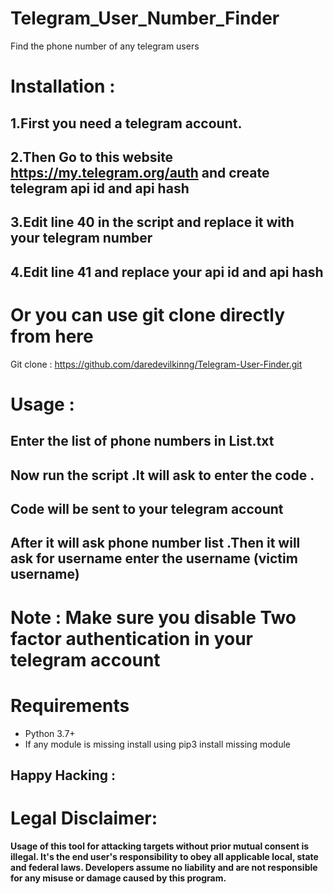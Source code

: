 # Telegram_User_Number_Finder
Find the phone number of any telegram users

# Installation :

## 1.First you need a telegram account.
## 2.Then Go to this website https://my.telegram.org/auth and create telegram api id and api hash
## 3.Edit line 40 in the script and replace it with your telegram number
## 4.Edit line 41 and replace your api id and api hash 

# Or you can use git clone directly from here 
Git clone : https://github.com/daredevilkinng/Telegram-User-Finder.git

# Usage :
## Enter the list of phone numbers in List.txt
## Now run the script .It will ask to enter the code .
## Code will be sent to your telegram account
## After it will ask phone number list .Then it will ask for username enter the username (victim username)

# Note : Make sure you disable Two factor authentication in your telegram account


# Requirements
-  Python 3.7+
- If any module is missing install using pip3 install missing module


## Happy Hacking :


# Legal Disclaimer:

**Usage of  this tool for attacking targets without prior mutual consent is illegal. It's the end user's responsibility to obey all applicable local, state and federal laws. Developers assume no liability and are not responsible for any misuse or damage caused by this program.**
